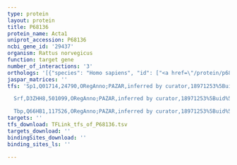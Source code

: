 ```yaml
---
type: protein
layout: protein
title: P68136
protein_name: Acta1
uniprot_accession: P68136
ncbi_gene_id: '29437'
organism: Rattus norvegicus
function: target gene
number_of_interactions: '3'
orthologs: '[{"species": "Homo sapiens", "id": ["<a href=\"/protein/p68133\">P68133</a>"]}, {"species": "Danio rerio", "id": ["Q6DHS1", "Q6XNL8", "Q6IQR3", "<a href=\"/protein/f1qun8\">F1QUN8</a>", "Q6IQL9"]}, {"species": "Mus musculus", "id": ["<a href=\"/protein/p68134\">P68134</a>"]}, {"species": "Saccharomyces cerevisiae", "id": ["<a href=\"/protein/p60010\">P60010</a>"]}]'
jaspar_matrices: ''
tfs: 'Sp1,Q01714,24790,ORegAnno;PAZAR,inferred by curator,18971253%5Buid%5D+OR+26578589%5Buid%5D,No

  Srf,D3ZHH8,501099,ORegAnno;PAZAR,inferred by curator,18971253%5Buid%5D+OR+26578589%5Buid%5D,No

  Tbp,Q66HB1,117526,ORegAnno;PAZAR,inferred by curator,18971253%5Buid%5D+OR+26578589%5Buid%5D,No'
targets: ''
tfs_download: TFLink_tfs_of_P68136.tsv
targets_download: ''
bindingSites_download: ''
binding_sites_ls: ''

---
```

